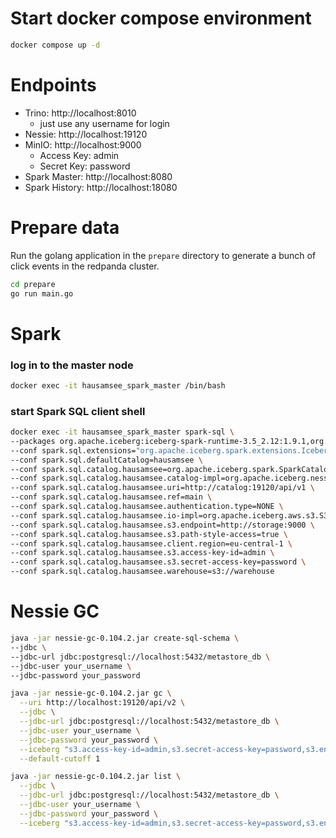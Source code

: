 

# Start docker compose environment
```bash
docker compose up -d
```

# Endpoints
- Trino: http://localhost:8010 
  - just use any username for login
- Nessie: http://localhost:19120
- MinIO: http://localhost:9000
  - Access Key: admin
  - Secret Key: password
- Spark Master: http://localhost:8080
- Spark History: http://localhost:18080

# Prepare data
Run the golang application in the `prepare` directory to generate a bunch of click events in the redpanda cluster.
```bash
cd prepare
go run main.go
```

# Spark
### log in to the master node
```bash
docker exec -it hausamsee_spark_master /bin/bash
```
### start Spark SQL client shell
```bash
docker exec -it hausamsee_spark_master spark-sql \
--packages org.apache.iceberg:iceberg-spark-runtime-3.5_2.12:1.9.1,org.apache.iceberg:iceberg-aws-bundle:1.9.1,org.projectnessie.nessie-integrations:nessie-spark-extensions-3.5_2.12:0.103.3 \
--conf spark.sql.extensions="org.apache.iceberg.spark.extensions.IcebergSparkSessionExtensions,org.projectnessie.spark.extensions.NessieSparkSessionExtensions" \
--conf spark.sql.defaultCatalog=hausamsee \
--conf spark.sql.catalog.hausamsee=org.apache.iceberg.spark.SparkCatalog \
--conf spark.sql.catalog.hausamsee.catalog-impl=org.apache.iceberg.nessie.NessieCatalog \
--conf spark.sql.catalog.hausamsee.uri=http://catalog:19120/api/v1 \
--conf spark.sql.catalog.hausamsee.ref=main \
--conf spark.sql.catalog.hausamsee.authentication.type=NONE \
--conf spark.sql.catalog.hausamsee.io-impl=org.apache.iceberg.aws.s3.S3FileIO \
--conf spark.sql.catalog.hausamsee.s3.endpoint=http://storage:9000 \
--conf spark.sql.catalog.hausamsee.s3.path-style-access=true \
--conf spark.sql.catalog.hausamsee.client.region=eu-central-1 \
--conf spark.sql.catalog.hausamsee.s3.access-key-id=admin \
--conf spark.sql.catalog.hausamsee.s3.secret-access-key=password \
--conf spark.sql.catalog.hausamsee.warehouse=s3://warehouse
```

# Nessie GC
```bash
java -jar nessie-gc-0.104.2.jar create-sql-schema \
--jdbc \
--jdbc-url jdbc:postgresql://localhost:5432/metastore_db \
--jdbc-user your_username \
--jdbc-password your_password
```

```bash
java -jar nessie-gc-0.104.2.jar gc \
  --uri http://localhost:19120/api/v2 \
  --jdbc \
  --jdbc-url jdbc:postgresql://localhost:5432/metastore_db \
  --jdbc-user your_username \
  --jdbc-password your_password \
  --iceberg "s3.access-key-id=admin,s3.secret-access-key=password,s3.endpoint=http://localhost:9000,s3.path-style-access=true" \
  --default-cutoff 1
```

```bash
java -jar nessie-gc-0.104.2.jar list \
  --jdbc \
  --jdbc-url jdbc:postgresql://localhost:5432/metastore_db \
  --jdbc-user your_username \
  --jdbc-password your_password \
  --iceberg "s3.access-key-id=admin,s3.secret-access-key=password,s3.endpoint=http://localhost:9000,s3.path-style-access=true"
```
